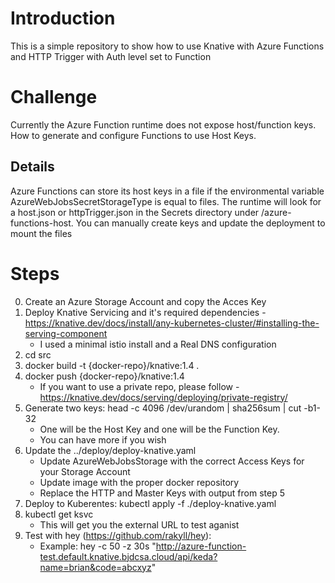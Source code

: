# Introduction

This is a simple repository to show how to use Knative with Azure Functions and HTTP Trigger with Auth level set to Function

# Challenge

Currently the Azure Function runtime does not expose host/function keys. How to generate and configure Functions to use Host Keys.
## Details
Azure Functions can store its host keys in a file if the environmental variable AzureWebJobsSecretStorageType is equal to files. The runtime will look for a host.json or httpTrigger.json in the Secrets directory under /azure-functions-host.  You can manually create keys and update the deployment to mount the files

# Steps
0. Create an Azure Storage Account and copy the Acces Key
1. Deploy Knative Servicing and it's required dependencies - https://knative.dev/docs/install/any-kubernetes-cluster/#installing-the-serving-component
    * I used a minimal istio install and a Real DNS configuration
2. cd src
3. docker build -t {docker-repo}/knative:1.4 . 
4. docker push {docker-repo}/knative:1.4 
    * If you want to use a private repo, please follow - https://knative.dev/docs/serving/deploying/private-registry/
5. Generate two keys: head -c 4096 /dev/urandom | sha256sum | cut -b1-32
    * One will be the Host Key and one will be the Function Key.
    * You can have more if you wish 
6. Update the ../deploy/deploy-knative.yaml
    * Update AzureWebJobsStorage with the correct Access Keys for your Storage Account
    * Update image with the proper docker repository
    * Replace the HTTP and Master Keys with output from step 5
8. Deploy to Kuberentes: kubectl apply -f ./deploy-knative.yaml
9. kubectl get ksvc 
    * This will get you the external URL to test aganist 
9. Test with hey (https://github.com/rakyll/hey):  
    * Example: hey -c 50 -z 30s "http://azure-function-test.default.knative.bjdcsa.cloud/api/keda?name=brian&code=abcxyz"
